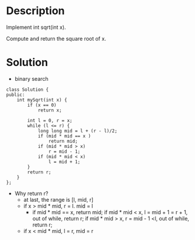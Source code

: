 # Description

Implement int sqrt(int x).

Compute and return the square root of x.

# Solution
- binary search
```
class Solution {
public:
    int mySqrt(int x) {
        if (x == 0)
            return x;
        
        int l = 0, r = x;
        while (l <= r) {
            long long mid = l + (r - l)/2;
            if (mid * mid == x )
                return mid;
            if (mid * mid > x)
                r = mid - 1;
            if (mid * mid < x)
                l = mid + 1;
        }
        return r;
    }
};
```
- Why return r?
  - at last, the range is [l, mid, r]
  - if x > mid * mid, r = l. mid = l
    - if mid * mid == x, return mid; if mid * mid < x, l = mid + 1 = r + 1, out of while, return r; if mid * mid > x, r = mid - 1 <l, out of while, return r; 
  - if x < mid * mid, l = r, mid = r
  
